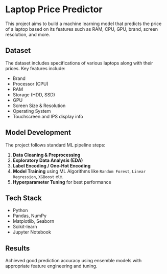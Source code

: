 #  Laptop Price Predictor

This project aims to build a machine learning model that predicts the price of a laptop based on its features such as RAM, CPU, GPU, brand, screen resolution, and more.

##  Dataset
The dataset includes specifications of various laptops along with their prices. Key features include:
- Brand
- Processor (CPU)
- RAM
- Storage (HDD, SSD)
- GPU
- Screen Size & Resolution
- Operating System
- Touchscreen and IPS display info

##  Model Development
The project follows standard ML pipeline steps:
1. **Data Cleaning & Preprocessing**
2. **Exploratory Data Analysis (EDA)**
3. **Label Encoding / One-Hot Encoding**
4. **Model Training** using ML Algorithms like `Random Forest`, `Linear Regression`, `XGBoost` etc.
5. **Hyperparameter Tuning** for best performance

##  Tech Stack
- Python
- Pandas, NumPy
- Matplotlib, Seaborn
- Scikit-learn
- Jupyter Notebook

##  Results
Achieved good prediction accuracy using ensemble models with appropriate feature engineering and tuning.


